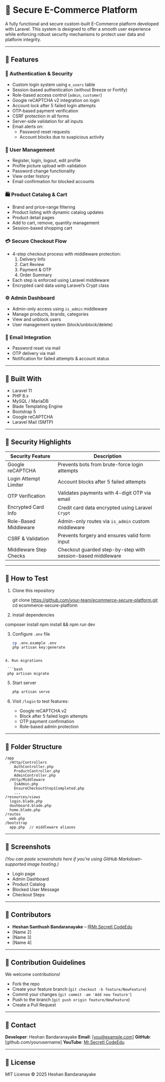 # 🛒 Secure E-Commerce Platform

A fully functional and secure custom-built E-Commerce platform developed with Laravel. This system is designed to offer a smooth user experience while enforcing robust security mechanisms to protect user data and platform integrity.

---

## 🚀 Features

### 🔐 Authentication & Security

- Custom login system using `e_users` table
- Session-based authentication (without Breeze or Fortify)
- Role-based access control (`admin`, `customer`)
- Google reCAPTCHA v2 integration on login
- Account lock after 5 failed login attempts
- OTP-based payment verification
- CSRF protection in all forms
- Server-side validation for all inputs
- Email alerts on:
  - Password reset requests
  - Account blocks due to suspicious activity

### 👤 User Management

- Register, login, logout, edit profile
- Profile picture upload with validation
- Password change functionality
- View order history
- Email confirmation for blocked accounts

### 🛍️ Product Catalog & Cart

- Brand and price-range filtering
- Product listing with dynamic catalog updates
- Product detail pages
- Add to cart, remove, quantity management
- Session-based shopping cart

### 💳 Secure Checkout Flow

- 4-step checkout process with middleware protection:
  1. Delivery Info
  2. Cart Review
  3. Payment & OTP
  4. Order Summary
- Each step is enforced using Laravel middleware
- Encrypted card data using Laravel’s Crypt class

### ⚙️ Admin Dashboard

- Admin-only access using `is_admin` middleware
- Manage products, brands, categories
- View and unblock users
- User management system (block/unblock/delete)

### 💌 Email Integration

- Password reset via mail
- OTP delivery via mail
- Notification for failed attempts & account status

---

## 🧰 Built With

- Laravel 11
- PHP 8.x
- MySQL / MariaDB
- Blade Templating Engine
- Bootstrap 5
- Google reCAPTCHA
- Laravel Mail (SMTP)

---

## 🔐 Security Highlights

| Security Feature         | Description                                                  |
|--------------------------|--------------------------------------------------------------|
| Google reCAPTCHA         | Prevents bots from brute-force login attempts                |
| Login Attempt Limiter    | Account blocks after 5 failed attempts                       |
| OTP Verification         | Validates payments with 4-digit OTP via email               |
| Encrypted Card Info      | Credit card data encrypted using Laravel `Crypt`             |
| Role-Based Middleware    | Admin-only routes via `is_admin` custom middleware           |
| CSRF & Validation        | Prevents forgery and ensures valid form input                |
| Middleware Step Checks   | Checkout guarded step-by-step with session-based middleware  |

---

## 🧪 How to Test

1. Clone this repository  


   git clone https://github.com/your-team/ecommerce-secure-platform.git
   cd ecommerce-secure-platform
  

  2. Install dependencies

  
   composer install
   npm install && npm run dev
  

3. Configure `.env` file

   ```bash
   cp .env.example .env
   php artisan key:generate
  ```

4. Run migrations

   ```bash
   php artisan migrate
   ```

5. Start server

   ```bash
   php artisan serve
   ```

6. Visit `/login` to test features:

   * Google reCAPTCHA v2
   * Block after 5 failed login attempts
   * OTP payment confirmation
   * Role-based admin protection

---

## 📂 Folder Structure

```plaintext
/app
  /Http/Controllers
    AuthController.php
    ProductController.php
    AdminController.php
  /Http/Middleware
    IsAdmin.php
    EnsureCheckoutStep1Completed.php
    ...
/resources/views
  login.blade.php
  dashboard.blade.php
  home.blade.php
/routes
  web.php
/bootstrap
  app.php  // middleware aliases
```

---

## 📸 Screenshots

*(You can paste screenshots here if you're using GitHub Markdown-supported image hosting.)*

* Login page
* Admin Dashboard
* Product Catalog
* Blocked User Message
* Checkout Steps

---

## 👥 Contributors

* **Heshan Santhush Bandaranayake** – [@Mr.SecretI CodeEdu](https://youtube.com/@Mr.SecretICodeEdu)
* \[Name 2]
* \[Name 3]
* \[Name 4]

---

## 🤝 Contribution Guidelines

We welcome contributions!

* Fork the repo
* Create your feature branch (`git checkout -b feature/NewFeature`)
* Commit your changes (`git commit -am 'Add new feature'`)
* Push to the branch (`git push origin feature/NewFeature`)
* Create a Pull Request

---

## 📧 Contact

**Developer**: Heshan Bandaranayake
**Email**: \[[you@example.com](mailto:you@example.com)]
**GitHub**: \[github.com/yourusername]
**YouTube**: [Mr.SecretI CodeEdu](https://youtube.com/@Mr.SecretICodeEdu)

---

## 📄 License

MIT License © 2025 Heshan Bandaranayake

```
